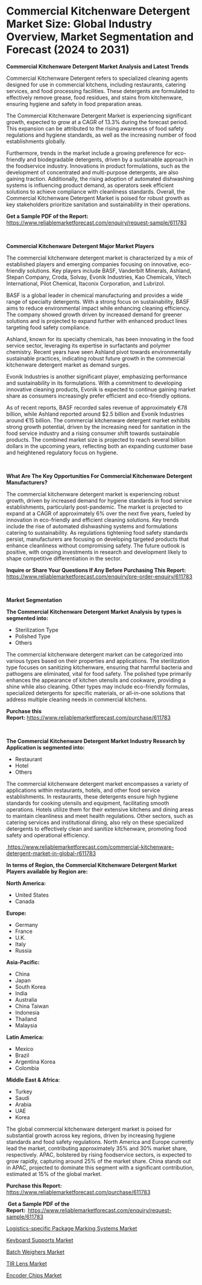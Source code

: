 <p><h1>Commercial Kitchenware Detergent Market Size: Global Industry Overview, Market Segmentation and Forecast (2024 to 2031)</h1></p><p><strong>Commercial Kitchenware Detergent Market Analysis and Latest Trends</strong></p>
<p><p>Commercial Kitchenware Detergent refers to specialized cleaning agents designed for use in commercial kitchens, including restaurants, catering services, and food processing facilities. These detergents are formulated to effectively remove grease, food residues, and stains from kitchenware, ensuring hygiene and safety in food preparation areas.</p><p>The Commercial Kitchenware Detergent Market is experiencing significant growth, expected to grow at a CAGR of 13.3% during the forecast period. This expansion can be attributed to the rising awareness of food safety regulations and hygiene standards, as well as the increasing number of food establishments globally. </p><p>Furthermore, trends in the market include a growing preference for eco-friendly and biodegradable detergents, driven by a sustainable approach in the foodservice industry. Innovations in product formulations, such as the development of concentrated and multi-purpose detergents, are also gaining traction. Additionally, the rising adoption of automated dishwashing systems is influencing product demand, as operators seek efficient solutions to achieve compliance with cleanliness standards. Overall, the Commercial Kitchenware Detergent Market is poised for robust growth as key stakeholders prioritize sanitation and sustainability in their operations.</p></p>
<p><strong>Get a Sample PDF of the Report:&nbsp;</strong> <a href="https://www.reliablemarketforecast.com/enquiry/request-sample/611783?utm_campaign=1159&utm_medium=2&utm_source=Github&utm_content=ia&utm_term=29092024&utm_id=commercial-kitchenware-detergent">https://www.reliablemarketforecast.com/enquiry/request-sample/611783</a></p>
<p>&nbsp;</p>
<p><strong>Commercial Kitchenware Detergent Major Market Players</strong></p>
<p><p>The commercial kitchenware detergent market is characterized by a mix of established players and emerging companies focusing on innovative, eco-friendly solutions. Key players include BASF, Vanderbilt Minerals, Ashland, Stepan Company, Croda, Solvay, Evonik Industries, Kao Chemicals, Vitech International, Pilot Chemical, Itaconix Corporation, and Lubrizol.</p><p>BASF is a global leader in chemical manufacturing and provides a wide range of specialty detergents. With a strong focus on sustainability, BASF aims to reduce environmental impact while enhancing cleaning efficiency. The company showed growth driven by increased demand for greener solutions and is projected to expand further with enhanced product lines targeting food safety compliance.</p><p>Ashland, known for its specialty chemicals, has been innovating in the food service sector, leveraging its expertise in surfactants and polymer chemistry. Recent years have seen Ashland pivot towards environmentally sustainable practices, indicating robust future growth in the commercial kitchenware detergent market as demand surges.</p><p>Evonik Industries is another significant player, emphasizing performance and sustainability in its formulations. With a commitment to developing innovative cleaning products, Evonik is expected to continue gaining market share as consumers increasingly prefer efficient and eco-friendly options.</p><p>As of recent reports, BASF recorded sales revenue of approximately €78 billion, while Ashland reported around $2.5 billion and Evonik Industries around €15 billion. The commercial kitchenware detergent market exhibits strong growth potential, driven by the increasing need for sanitation in the food service industry and a rising consumer shift towards sustainable products. The combined market size is projected to reach several billion dollars in the upcoming years, reflecting both an expanding customer base and heightened regulatory focus on hygiene.</p></p>
<p>&nbsp;</p>
<p><strong>What Are The Key Opportunities For Commercial Kitchenware Detergent Manufacturers?</strong></p>
<p><p>The commercial kitchenware detergent market is experiencing robust growth, driven by increased demand for hygiene standards in food service establishments, particularly post-pandemic. The market is projected to expand at a CAGR of approximately 6% over the next five years, fueled by innovation in eco-friendly and efficient cleaning solutions. Key trends include the rise of automated dishwashing systems and formulations catering to sustainability. As regulations tightening food safety standards persist, manufacturers are focusing on developing targeted products that enhance cleanliness without compromising safety. The future outlook is positive, with ongoing investments in research and development likely to shape competitive differentiation in the sector.</p></p>
<p><strong>Inquire or Share Your Questions If Any Before Purchasing This Report:</strong> <a href="https://www.reliablemarketforecast.com/enquiry/pre-order-enquiry/611783?utm_campaign=1159&utm_medium=2&utm_source=Github&utm_content=ia&utm_term=29092024&utm_id=commercial-kitchenware-detergent">https://www.reliablemarketforecast.com/enquiry/pre-order-enquiry/611783</a></p>
<p>&nbsp;</p>
<p><strong>Market Segmentation</strong></p>
<p><strong>The Commercial Kitchenware Detergent Market Analysis by types is segmented into:</strong></p>
<p><ul><li>Sterilization Type</li><li>Polished Type</li><li>Others</li></ul></p>
<p><p>The commercial kitchenware detergent market can be categorized into various types based on their properties and applications. The sterilization type focuses on sanitizing kitchenware, ensuring that harmful bacteria and pathogens are eliminated, vital for food safety. The polished type primarily enhances the appearance of kitchen utensils and cookware, providing a shine while also cleaning. Other types may include eco-friendly formulas, specialized detergents for specific materials, or all-in-one solutions that address multiple cleaning needs in commercial kitchens.</p></p>
<p><strong>Purchase this Report:&nbsp;</strong><a href="https://www.reliablemarketforecast.com/purchase/611783?utm_campaign=1159&utm_medium=2&utm_source=Github&utm_content=ia&utm_term=29092024&utm_id=commercial-kitchenware-detergent">https://www.reliablemarketforecast.com/purchase/611783</a></p>
<p>&nbsp;</p>
<p><strong>The Commercial Kitchenware Detergent Market Industry Research by Application is segmented into:</strong></p>
<p><ul><li>Restaurant</li><li>Hotel</li><li>Others</li></ul></p>
<p><p>The commercial kitchenware detergent market encompasses a variety of applications within restaurants, hotels, and other food service establishments. In restaurants, these detergents ensure high hygiene standards for cooking utensils and equipment, facilitating smooth operations. Hotels utilize them for their extensive kitchens and dining areas to maintain cleanliness and meet health regulations. Other sectors, such as catering services and institutional dining, also rely on these specialized detergents to effectively clean and sanitize kitchenware, promoting food safety and operational efficiency.</p></p>
<p><a href="https://www.reliablemarketforecast.com/commercial-kitchenware-detergent-market-in-global-r611783?utm_campaign=1159&utm_medium=2&utm_source=Github&utm_content=ia&utm_term=29092024&utm_id=commercial-kitchenware-detergent">&nbsp;https://www.reliablemarketforecast.com/commercial-kitchenware-detergent-market-in-global-r611783</a></p>
<p><strong>In terms of Region, the Commercial Kitchenware Detergent Market Players available by Region are:</strong></p>
<p>
    <p> <strong> North America: </strong>
        <ul>
            <li>United States</li>
            <li>Canada</li>
        </ul>
        </p> 
    <p> <strong> Europe: </strong>
        <ul>
            <li>Germany</li>
            <li>France</li>
            <li>U.K.</li>
            <li>Italy</li>
            <li>Russia</li>
        </ul>
        </p> 
    <p> <strong> Asia-Pacific: </strong>
        <ul>
            <li>China</li>
            <li>Japan</li>
            <li>South Korea</li>
            <li>India</li>
            <li>Australia</li>
            <li>China Taiwan</li>
            <li>Indonesia</li>
            <li>Thailand</li>
            <li>Malaysia</li>
        </ul>
        </p> 
    <p> <strong> Latin America: </strong>
        <ul>
            <li>Mexico</li>
            <li>Brazil</li>
            <li>Argentina Korea</li>
            <li>Colombia</li>
        </ul>
        </p> 
    <p> <strong> Middle East & Africa: </strong>
        <ul>
            <li>Turkey</li>
            <li>Saudi</li>
            <li>Arabia</li>
            <li>UAE</li>
            <li>Korea</li>
        </ul>
    </p>
    </p>
<p><p>The global commercial kitchenware detergent market is poised for substantial growth across key regions, driven by increasing hygiene standards and food safety regulations. North America and Europe currently lead the market, contributing approximately 35% and 30% market share, respectively. APAC, bolstered by rising foodservice sectors, is expected to grow rapidly, capturing around 25% of the market share. China stands out in APAC, projected to dominate this segment with a significant contribution, estimated at 15% of the global market.</p></p>
<p><strong>Purchase this Report: </strong><a href="https://www.reliablemarketforecast.com/purchase/611783?utm_campaign=1159&utm_medium=2&utm_source=Github&utm_content=ia&utm_term=29092024&utm_id=commercial-kitchenware-detergent">https://www.reliablemarketforecast.com/purchase/611783</a></p>
<p>&nbsp;<strong>Get a Sample PDF of the Report:&nbsp;&nbsp;</strong><a href="https://www.reliablemarketforecast.com/enquiry/request-sample/611783?utm_campaign=1159&utm_medium=2&utm_source=Github&utm_content=ia&utm_term=29092024&utm_id=commercial-kitchenware-detergent">https://www.reliablemarketforecast.com/enquiry/request-sample/611783</a></p>
<p><strong></strong></p>
<p><p><a href="https://github.com/ChiragRP21/Market-Research-Report-List-6/blob/main/logistics-specific-package-marking-systems-market.md?utm_campaign=1159&utm_medium=2&utm_source=Github&utm_content=ia&utm_term=29092024&utm_id=commercial-kitchenware-detergent">Logistics-specific Package Marking Systems Market</a></p><p><a href="https://www.linkedin.com/pulse/keyboard-supports-market-size-growing-cagr-134-report-m3kde?utm_campaign=1159&utm_medium=2&utm_source=Github&utm_content=ia&utm_term=29092024&utm_id=commercial-kitchenware-detergent">Keyboard Supports Market</a></p><p><a href="https://www.linkedin.com/pulse/batch-weighers-market-share-size-trends-industry-analysis-lhaee?utm_campaign=1159&utm_medium=2&utm_source=Github&utm_content=ia&utm_term=29092024&utm_id=commercial-kitchenware-detergent">Batch Weighers Market</a></p><p><a href="https://issuu.com/reportprime-2/docs/tir-lens-market-size-2030.pptx_f806c476d5ea89?utm_campaign=1159&utm_medium=2&utm_source=Github&utm_content=ia&utm_term=29092024&utm_id=commercial-kitchenware-detergent">TIR Lens Market</a></p><p><a href="https://issuu.com/reportprime-2/docs/encoder-chips-market-size-2030.pptx_960135b5aea4c3?utm_campaign=1159&utm_medium=2&utm_source=Github&utm_content=ia&utm_term=29092024&utm_id=commercial-kitchenware-detergent">Encoder Chips Market</a></p></p>